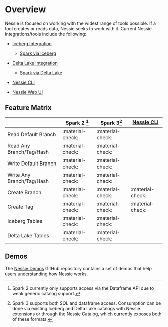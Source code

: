 # Overview

Nessie is focused on working with the widest range of tools possible. If a tool creates 
or reads data, Nessie seeks to work with it. Current Nessie integrations/tools include 
the following:

- [Iceberg Integration](iceberg/index.md)
    - [Spark via Iceberg](iceberg/spark.md)

- [Delta Lake Integration](deltalake/index.md)
    - [Spark via Delta Lake](deltalake/spark.md)

- [Nessie CLI](cli.md)
- [Nessie Web UI](ui.md)     


## Feature Matrix

| |Spark 2 [^1]|Spark 3[^2]|[Nessie CLI](cli.md)|
| --- | --- | --- | --- |
|Read Default Branch|:material-check:| :material-check: | |
|Read Any Branch/Tag/Hash|:material-check:| :material-check: | |
|Write Default Branch|:material-check:| :material-check: | |
|Write Any Branch/Tag/Hash|:material-check:| :material-check: | |
|Create Branch| :material-check: | :material-check: | :material-check:|
|Create Tag| :material-check: | :material-check: |:material-check:|
|Iceberg Tables|:material-check:|:material-check:| |
|Delta Lake Tables|:material-check:|:material-check:| |

[^1]: Spark 2 currently only supports access via the Dataframe API due to weak generic 
catalog support.
[^2]: Spark 3 supports both SQL and dataframe access. Consumption can be done via existing 
Iceberg and Delta Lake catalogs with Nessie extensions or through the Nessie Catalog, 
which currently exposes both of these formats.

## Demos

The [Nessie Demos](https://github.com/projectnessie/nessie-demos) GitHub repository contains a set of demos that help users understanding how Nessie works.

